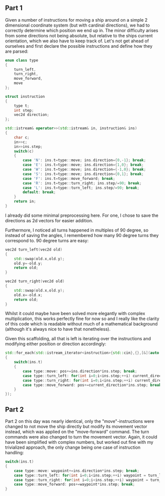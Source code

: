 ## Part 1

Given a number of instructions for moving a ship around on a simple 2 dimensional coordinate system (but with cardinal directions), we had to correctly determine which position we end up in. The minor difficulty arises from some directions not being absolute, but relative to the ships current orientation, which we also have to keep track of. Let's not get ahead of ourselves and first declare the possible instructions and define how they are parsed:

```cpp
enum class type
{
	turn_left,
	turn_right,
	move_forward,
	move
};

struct instruction
{
	type t;
	int step;
	vec2d direction;
};

std::istream& operator>>(std::istream& in, instruction& ins)
{
	char c;
	in>>c;
	in>>ins.step;
	switch(c)
	{
		case 'N': ins.t=type::move; ins.direction={0,-1}; break;
		case 'E': ins.t=type::move; ins.direction={1,0}; break;
		case 'W': ins.t=type::move; ins.direction={-1,0}; break;
		case 'S': ins.t=type::move; ins.direction={0,1}; break;
		case 'F': ins.t=type::move_forward; break;
		case 'R': ins.t=type::turn_right; ins.step/=90; break;
		case 'L': ins.t=type::turn_left; ins.step/=90; break;
		default: break;
	}
	return in;
}
```

I already did some minimal preprocessing here. For one, I chose to save the directions as 2d vectors for easier addition.

Furthermore, I noticed all turns happened in multiples of 90 degree, so instead of saving the angles, I remembered how many 90 degree turns they correspond to. 90 degree turns are easy:

```cpp
vec2d turn_left(vec2d old)
{
	std::swap(old.x,old.y);
	old.y=-old.y;
	return old;
}

vec2d turn_right(vec2d old)
{	
	std::swap(old.x,old.y);
	old.x=-old.x;
	return old;
}
```

Whilst it could maybe have been solved more elegantly with complex multiplication, this works perfectly fine for now so and I really like the clarity of this code which is readable without much of a mathematical background (although it's always nice to have that nonetheless).

Given this scaffolding, all that is left is iterating over the instructions and modifying either position or direction accordingly:

```cpp
std::for_each(std::istream_iterator<instruction>{std::cin},{},[&](auto ins)
{
	switch(ins.t)
	{
		case type::move: pos+=ins.direction*ins.step; break;
		case type::turn_left: for(int i=0;i<ins.step;++i) current_direction = turn_left(current_direction); break;
		case type::turn_right: for(int i=0;i<ins.step;++i) current_direction = turn_right(current_direction); break;
		case type::move_forward: pos+=current_direction*ins.step; break;
	}
});
```

## Part 2

Part 2 on this day was nearly identical, only the "move"-instructions were changed to not move the ship directly but modify its movement vector instead, which was applied on the "move-forward" command. The turn commands were also changed to turn the movement vector. Again, it could have been simplified with complex numbers, but worked out fine with my trivialized approach, the only change being one case of instruction handling:

```cpp
switch(ins.t)
{
	case type::move: waypoint+=ins.direction*ins.step; break;
	case type::turn_left: for(int i=0;i<ins.step;++i) waypoint = turn_left(waypoint); break;
	case type::turn_right: for(int i=0;i<ins.step;++i) waypoint = turn_right(waypoint); break;
	case type::move_forward: pos+=waypoint*ins.step; break;
}
```
